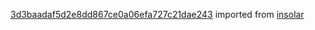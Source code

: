 [3d3baadaf5d2e8dd867ce0a06efa727c21dae243](https://github.com/insolar/insolar/commit/3d3baadaf5d2e8dd867ce0a06efa727c21dae243) imported from [insolar](https://github.com/insolar/insolar)
